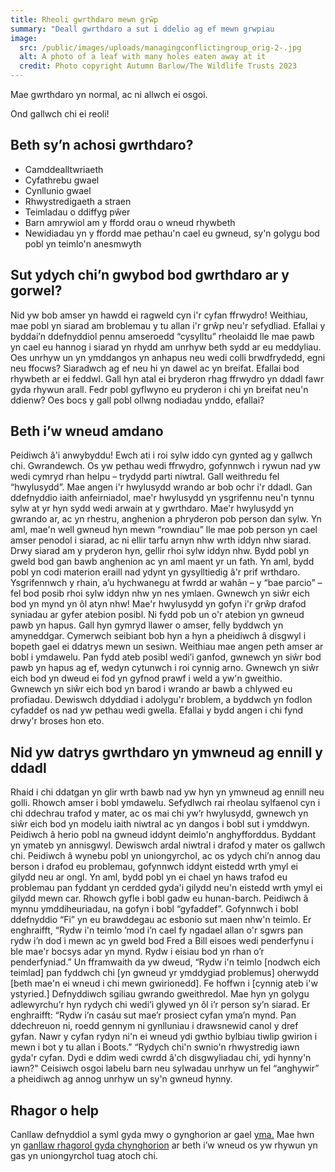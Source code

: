 ```yaml
---
title: Rheoli gwrthdaro mewn grŵp
summary: "Deall gwrthdaro a sut i ddelio ag ef mewn grwpiau               "
image:
  src: /public/images/uploads/managingconflictingroup_orig-2-.jpg
  alt: A photo of a leaf with many holes eaten away at it
  credit: Photo copyright Autumn Barlow/The Wildlife Trusts 2023
---
```

Mae gwrthdaro yn normal, ac ni allwch ei osgoi.


Ond gallwch chi ei reoli!



## Beth sy’n achosi gwrthdaro?


* Camddealltwriaeth
* Cyfathrebu gwael
* Cynllunio gwael
* Rhwystredigaeth a straen
* Teimladau o ddiffyg pŵer
* Barn amrywiol am y ffordd orau o wneud rhywbeth
* Newidiadau yn y ffordd mae pethau'n cael eu gwneud, sy'n golygu bod pobl yn teimlo'n anesmwyth 



## Sut ydych chi’n gwybod bod gwrthdaro ar y gorwel?



Nid yw bob amser yn hawdd ei ragweld cyn i'r cyfan ffrwydro!
Weithiau, mae pobl yn siarad am broblemau y tu allan i'r grŵp neu'r sefydliad. Efallai y byddai’n ddefnyddiol pennu amseroedd “cysylltu” rheolaidd lle mae pawb yn cael eu hannog i siarad yn rhydd am unrhyw beth sydd ar eu meddyliau.
Oes unrhyw un yn ymddangos yn anhapus neu wedi colli brwdfrydedd, egni neu ffocws? Siaradwch ag ef neu hi yn dawel ac yn breifat. Efallai bod rhywbeth ar ei feddwl. Gall hyn atal ei bryderon rhag ffrwydro yn ddadl fawr gyda rhywun arall.
Fedr pobl gyflwyno eu pryderon i chi yn breifat neu'n ddienw? Oes bocs y gall pobl ollwng nodiadau ynddo, efallai?



## Beth i’w wneud amdano



Peidiwch â'i anwybyddu! Ewch ati i roi sylw iddo cyn gynted ag y gallwch chi.
Gwrandewch.
Os yw pethau wedi ffrwydro, gofynnwch i rywun nad yw wedi cymryd rhan helpu – trydydd parti niwtral. Gall weithredu fel “hwylusydd”.
Mae angen i'r hwylusydd wrando ar bob ochr i'r ddadl.
Gan ddefnyddio iaith anfeirniadol, mae'r hwylusydd yn ysgrifennu neu'n tynnu sylw at yr hyn sydd wedi arwain at y gwrthdaro.
Mae'r hwylusydd yn gwrando ar, ac yn rhestru, anghenion a phryderon pob person dan sylw. Yn aml, mae'n well gwneud hyn mewn “rowndiau” lle mae pob person yn cael amser penodol i siarad, ac ni ellir tarfu arnyn nhw wrth iddyn nhw siarad.
Drwy siarad am y pryderon hyn, gellir rhoi sylw iddyn nhw. Bydd pobl yn gweld bod gan bawb anghenion ac yn aml maent yr un fath.
Yn aml, bydd pobl yn codi materion eraill nad ydynt yn gysylltiedig â'r prif wrthdaro. Ysgrifennwch y rhain, a’u hychwanegu at fwrdd ar wahân – y “bae parcio” – fel bod posib rhoi sylw iddyn nhw yn nes ymlaen. Gwnewch yn siŵr eich bod yn mynd yn ôl atyn nhw!
Mae'r hwylusydd yn gofyn i'r grŵp drafod syniadau ar gyfer atebion posibl. Ni fydd pob un o'r atebion yn gwneud pawb yn hapus. Gall hyn gymryd llawer o amser, felly byddwch yn amyneddgar. Cymerwch seibiant bob hyn a hyn a pheidiwch â disgwyl i bopeth gael ei ddatrys mewn un sesiwn. Weithiau mae angen peth amser ar bobl i ymdawelu.
Pan fydd ateb posibl wedi’i ganfod, gwnewch yn siŵr bod pawb yn hapus ag ef, wedyn cytunwch i roi cynnig arno. Gwnewch yn siŵr eich bod yn dweud ei fod yn gyfnod prawf i weld a yw'n gweithio. Gwnewch yn siŵr eich bod yn barod i wrando ar bawb a chlywed eu profiadau. Dewiswch ddyddiad i adolygu'r broblem, a byddwch yn fodlon cyfaddef os nad yw pethau wedi gwella. Efallai y bydd angen i chi fynd drwy'r broses hon eto.



## Nid yw datrys gwrthdaro yn ymwneud ag ennill y ddadl 



Rhaid i chi ddatgan yn glir wrth bawb nad yw hyn yn ymwneud ag ennill neu golli.
Rhowch amser i bobl ymdawelu.
Sefydlwch rai rheolau sylfaenol cyn i chi ddechrau trafod y mater, ac os mai chi yw’r hwylusydd, gwnewch yn siŵr eich bod yn modelu iaith niwtral ac yn dangos i bobl sut i ymddwyn.
Peidiwch â herio pobl na gwneud iddynt deimlo'n anghyfforddus. Byddant yn ymateb yn annisgwyl.
Dewiswch ardal niwtral i drafod y mater os gallwch chi.
Peidiwch â wynebu pobl yn uniongyrchol, ac os ydych chi’n annog dau berson i drafod eu problemau, gofynnwch iddynt eistedd wrth ymyl ei gilydd neu ar ongl. Yn aml, bydd pobl yn ei chael yn haws trafod eu problemau pan fyddant yn cerdded gyda'i gilydd neu'n eistedd wrth ymyl ei gilydd mewn car.
Rhowch gyfle i bobl gadw eu hunan-barch. Peidiwch â mynnu ymddiheuriadau, na gofyn i bobl “gyfaddef”.
Gofynnwch i bobl ddefnyddio “Fi” yn eu brawddegau ac esbonio sut maen nhw'n teimlo. Er enghraifft, “Rydw i'n teimlo ’mod i’n cael fy ngadael allan o'r sgwrs pan rydw i’n dod i mewn ac yn gweld bod Fred a Bill eisoes wedi penderfynu i ble mae'r bocsys adar yn mynd. Rydw i eisiau bod yn rhan o’r penderfyniad.”
Un fframwaith da yw dweud, “Rydw i'n teimlo [nodwch eich teimlad] pan fyddwch chi [yn gwneud yr ymddygiad problemus] oherwydd [beth mae'n ei wneud i chi mewn gwirionedd]. Fe hoffwn i [cynnig ateb i'w ystyried.]
Defnyddiwch sgiliau gwrando gweithredol. Mae hyn yn golygu adlewyrchu’r hyn rydych chi wedi’i glywed yn ôl i’r person sy’n siarad. Er enghraifft:
“Rydw i’n casáu sut mae’r prosiect cyfan yma’n mynd. Pan ddechreuon ni, roedd gennym ni gynlluniau i drawsnewid canol y dref gyfan. Nawr y cyfan rydyn ni'n ei wneud ydi gwthio bylbiau tiwlip gwirion i mewn i bot y tu allan i Boots.”
“Rydych chi'n swnio'n rhwystredig iawn gyda'r cyfan. Dydi e ddim wedi cwrdd â'ch disgwyliadau chi, ydi hynny'n iawn?"
Ceisiwch osgoi labelu barn neu sylwadau unrhyw un fel “anghywir” a pheidiwch ag annog unrhyw un sy'n gwneud hynny.



## Rhagor o help 



Canllaw defnyddiol a syml gyda mwy o gynghorion ar gael [yma.](https://www.clarke.edu/campus-life/health-wellness/counseling/articles-advice/tips-for-managing-conflict/) 
Mae hwn yn [ganllaw rhagorol gyda chynghorion](https://www.doc.govt.nz/get-involved/run-a-project/community-project-guidelines/manage-conflict-in-a-group/) ar beth i’w wneud os yw rhywun yn gas yn uniongyrchol tuag atoch chi. 